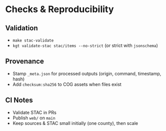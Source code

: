 # Checks & Reproducibility

## Validation

- `make stac-validate`
- `kgt validate-stac stac/items --no-strict` (or strict with `jsonschema`)

## Provenance

- Stamp `_meta.json` for processed outputs (origin, command, timestamp, hash)
- Add `checksum:sha256` to COG assets when files exist

## CI Notes

- Validate STAC in PRs
- Publish `web/` on `main`
- Keep sources & STAC small initially (one county), then scale
